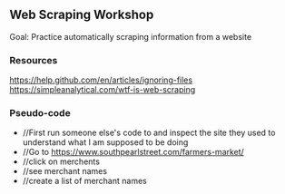 ## Web Scraping Workshop
Goal: Practice automatically scraping information from a website

### Resources
https://help.github.com/en/articles/ignoring-files<br>
https://simpleanalytical.com/wtf-is-web-scraping

### Pseudo-code
* //First run someone else's code to and inspect the site they used to understand what I am supposed to be doing
* //Go to https://www.southpearlstreet.com/farmers-market/
* //click on merchents
* //see merchant names
* //create a list of merchant names
